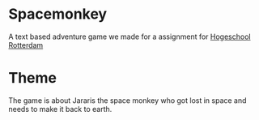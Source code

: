 # Spacemonkey
A text based adventure game we made for a assignment for [Hogeschool Rotterdam](https://www.hogeschoolrotterdam.nl/)
# Theme
The game is about Jararis the space monkey who got lost in space and needs to make it back to earth.
   

